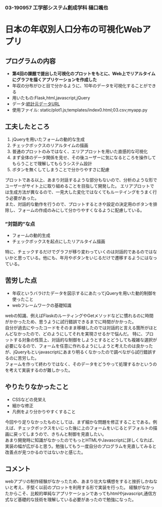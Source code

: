 ### 03-190957 工学部システム創成学科 樋口颯也
# 日本の年収別人口分布の可視化Webアプリ

## プログラムの内容
- **第4回の課題で提出した可視化のプロットをもとに、Web上でリアルタイムにグラフを描くアプリケーションを作成した**
- 年収の分布がひと目で分かるように、10年のデータを可視化することができる
- 用いたもの:Flask,html,javascript,jQuery
- データ:[統計元データURL](https://www.e-stat.go.jp/stat-search/files?page=1&layout=datalist&toukei=00351000&bunya_l=03&tstat=000001012969&cycle=7&year=20180&month=0&tclass1=000001012970&result_back=1&result_page=1)
- 使用ファイル: static/plot1.js;templates/index0.html;03.csv;myapp.py

## 工夫したところ  
1. jQueryを用いたフォームの動的な生成  
2. チェックボックスのリアルタイムの描画
3. 普通のプロットのみではなく、エリアプロットを用いた直感的な可視化  
4. まず全体のデータ関係を見せ、その後ユーザーに気になるところを操作してもらうことで理解してもらうシステム設計
5. ボタンを無くしてしまうことで分かりやすさに配慮

プロットである以上、あまり対話するような部分もないので、分析のような形でユーザーがサイト上に取り組めることを目指して開発した。
エリアプロットでは生成方法が異なるので、一見大した変化ではなくてもルーテイングをうまく行う必要があった。  
また、対話的な動作を行うので、プロットするときや設定の決定用のボタンを排除し、フォームの作成のみにして分かりやすくなるように配慮している。
### ”対話的”な点  
- フォームの動的生成
- チェックボックスを起点にしたリアルタイム描画

特に、チェックするだけでグラフが移り変わっていくのは対話的であるのではないかと思っている。他にも、年月やボタンをいじるだけで遷移するようにはなっている。
## 苦労した点  
- 年収というバラけたデータを図示するにあたってjQueryを用いた動的制御を使ったこと  
- webフレームワークの基礎知識  

webの知識、例えばFlaskのルーティングやGetメソッドなどに慣れるのに時間がかかったため、思うように試行錯誤できるまでに時間がかかった。  
自分が過去にやったコードをそのまま移植したのでは対話的と言える箇所がほとんどなかったので、どのようにしてそれを実現させるかで悩んだ。
特に、プロットする対象の性質上、対話的な制御をしようとするとどうしても複雑な選択が必要になるので、フォームを任意に作れるようにしようと考えたのは良かったが、jQueryもといjavascriptにあまり明るくなかったので調べながら試行錯誤するのに苦労した。  
フォームを作って終わりではなく、そのデータをどうやって処理するかというのを考えて実装するのが難しかった。
## やりたりなかったこと  
- CSSなどの見栄え  
- 細かな修正
- 凡例をより分かりやすくすること  

今回やり足りなかったものとしては、まず細かな問題を修正することである。例えば、チェックボックスをいじった後に上のフォームをいじるとデフォルトの描画に戻ってしまうので、きちんと制御を見直したい。  
あまり開発時に知識がなかったのでもっとHTMLやJavascriptに詳しくなれば、実装の幅が広がると思う。勉強してもう一度自分のプログラムを見直してみると改善点が見つかるのではないかと感じた。
## コメント
webアプリの制作経験がなかったため、あまり壮大な構想をすると挫折しかねないと考え、手堅く以前のプロットを利用する形で実装を行った。
経験がなかったからこそ、比較的単純なアプリケーションであってもhtmlやjavascript,通信方式など基礎的な技術を理解している必要があったので勉強になった。
